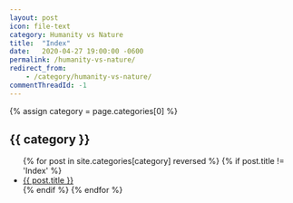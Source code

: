 ```yaml
---
layout: post
icon: file-text
category: Humanity vs Nature
title:  "Index"
date:   2020-04-27 19:00:00 -0600
permalink: /humanity-vs-nature/
redirect_from:
    - /category/humanity-vs-nature/
commentThreadId: -1
---
```


{% assign category = page.categories[0] %}

## {{ category }}

<ul>
    {% for post in site.categories[category] reversed %}
        {% if post.title != 'Index' %}
        <li><a href='{{ post.url }}'>{{ post.title }}</a></li>
        {% endif %}
    {% endfor %}
</ul>
